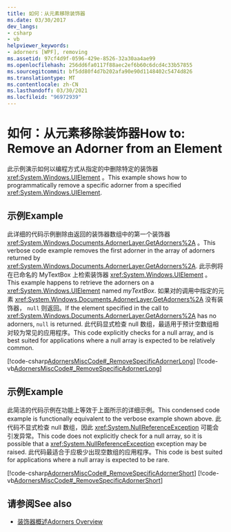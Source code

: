 ```yaml
---
title: 如何：从元素移除装饰器
ms.date: 03/30/2017
dev_langs:
- csharp
- vb
helpviewer_keywords:
- adorners [WPF], removing
ms.assetid: 97cf4d9f-0596-429e-8526-32a30aa4ae99
ms.openlocfilehash: 256dd6fa0117f88aec2ef6b60c6dcd4c33b57855
ms.sourcegitcommit: bf5dd80f4d7b202afa90e90d1148402c5474d826
ms.translationtype: MT
ms.contentlocale: zh-CN
ms.lasthandoff: 03/30/2021
ms.locfileid: "96972939"
---
```

# <a name="how-to-remove-an-adorner-from-an-element"></a><span data-ttu-id="e9865-102">如何：从元素移除装饰器</span><span class="sxs-lookup"><span data-stu-id="e9865-102">How to: Remove an Adorner from an Element</span></span>
<span data-ttu-id="e9865-103">此示例演示如何以编程方式从指定的中删除特定的装饰器 <xref:System.Windows.UIElement> 。</span><span class="sxs-lookup"><span data-stu-id="e9865-103">This example shows how to programmatically remove a specific adorner from a specified <xref:System.Windows.UIElement>.</span></span>  
  
## <a name="example"></a><span data-ttu-id="e9865-104">示例</span><span class="sxs-lookup"><span data-stu-id="e9865-104">Example</span></span>  
 <span data-ttu-id="e9865-105">此详细的代码示例删除由返回的装饰器数组中的第一个装饰器 <xref:System.Windows.Documents.AdornerLayer.GetAdorners%2A> 。</span><span class="sxs-lookup"><span data-stu-id="e9865-105">This verbose code example removes the first adorner in the array of adorners returned by <xref:System.Windows.Documents.AdornerLayer.GetAdorners%2A>.</span></span>  <span data-ttu-id="e9865-106">此示例将在已命名的 MyTextBox 上检索装饰器 <xref:System.Windows.UIElement> 。 </span><span class="sxs-lookup"><span data-stu-id="e9865-106">This example happens to retrieve the adorners on a <xref:System.Windows.UIElement> named *myTextBox*.</span></span>  <span data-ttu-id="e9865-107">如果对的调用中指定的元素 <xref:System.Windows.Documents.AdornerLayer.GetAdorners%2A> 没有装饰器， `null` 则返回。</span><span class="sxs-lookup"><span data-stu-id="e9865-107">If the element specified in the call to <xref:System.Windows.Documents.AdornerLayer.GetAdorners%2A> has no adorners, `null` is returned.</span></span>  <span data-ttu-id="e9865-108">此代码显式检查 null 数组，最适用于预计空数组相对较为常见的应用程序。</span><span class="sxs-lookup"><span data-stu-id="e9865-108">This code explicitly checks for a null array, and is best suited for applications where a null array is expected to be relatively common.</span></span>  
  
 [!code-csharp[AdornersMiscCode#_RemoveSpecificAdornerLong](~/samples/snippets/csharp/VS_Snippets_Wpf/AdornersMiscCode/CSharp/Window1.xaml.cs#_removespecificadornerlong)]
 [!code-vb[AdornersMiscCode#_RemoveSpecificAdornerLong](~/samples/snippets/visualbasic/VS_Snippets_Wpf/AdornersMiscCode/visualbasic/window1.xaml.vb#_removespecificadornerlong)]  
  
## <a name="example"></a><span data-ttu-id="e9865-109">示例</span><span class="sxs-lookup"><span data-stu-id="e9865-109">Example</span></span>  
 <span data-ttu-id="e9865-110">此简洁的代码示例在功能上等效于上面所示的详细示例。</span><span class="sxs-lookup"><span data-stu-id="e9865-110">This condensed code example is functionally equivalent to the verbose example shown above.</span></span> <span data-ttu-id="e9865-111">此代码不显式检查 null 数组，因此 <xref:System.NullReferenceException> 可能会引发异常。</span><span class="sxs-lookup"><span data-stu-id="e9865-111">This code does not explicitly check for a null array, so it is possible that a <xref:System.NullReferenceException> exception may be raised.</span></span>  <span data-ttu-id="e9865-112">此代码最适合于应极少出现空数组的应用程序。</span><span class="sxs-lookup"><span data-stu-id="e9865-112">This code is best suited for applications where a null array is expected to be rare.</span></span>  
  
 [!code-csharp[AdornersMiscCode#_RemoveSpecificAdornerShort](~/samples/snippets/csharp/VS_Snippets_Wpf/AdornersMiscCode/CSharp/Window1.xaml.cs#_removespecificadornershort)]
 [!code-vb[AdornersMiscCode#_RemoveSpecificAdornerShort](~/samples/snippets/visualbasic/VS_Snippets_Wpf/AdornersMiscCode/visualbasic/window1.xaml.vb#_removespecificadornershort)]  
  
## <a name="see-also"></a><span data-ttu-id="e9865-113">请参阅</span><span class="sxs-lookup"><span data-stu-id="e9865-113">See also</span></span>

- [<span data-ttu-id="e9865-114">装饰器概述</span><span class="sxs-lookup"><span data-stu-id="e9865-114">Adorners Overview</span></span>](adorners-overview.md)
